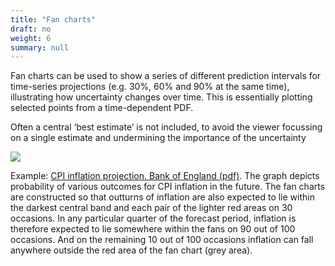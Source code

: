 ```yaml
---
title: "Fan charts"
draft: no
weight: 6
summary: null
---
```


Fan charts can be used to show a series of different prediction intervals for time-series projections (e.g. 30%, 60% and 90% at the same time), illustrating how uncertainty changes over time. This is essentially plotting selected points from a time-dependent PDF.

Often a central ‘best estimate’ is not included, to avoid the viewer focussing on a single estimate and undermining the importance of the uncertainty

![](/images/fan_chart.png)

Example: [CPI inflation projection, Bank of England (pdf)](https://www.bankofengland.co.uk/-/media/boe/files/inflation-report/2019/may/inflation-report-may-2019.pdf?la=en&hash=D4985F6D513BF04EB81A28C53F6DB0CFB8CC09FB). The graph depicts probability of various outcomes for CPI inflation in the future. The fan charts are constructed so that outturns of inflation are also expected to lie within the darkest central band and each pair of the lighter red areas on 30 occasions. In any particular quarter of the forecast period, inflation is therefore expected to lie somewhere within the fans on 90 out of 100 occasions. And on the remaining 10 out of 100 occasions inflation can fall anywhere outside the red area of the fan chart (grey area).